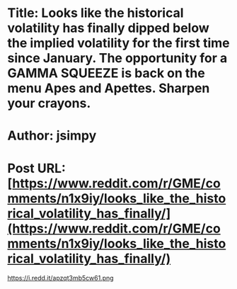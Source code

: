 # Title: Looks like the historical volatility has finally dipped below the implied volatility for the first time since January. The opportunity for a GAMMA SQUEEZE is back on the menu Apes and Apettes. Sharpen your crayons.
# Author: jsimpy
# Post URL: [https://www.reddit.com/r/GME/comments/n1x9iy/looks_like_the_historical_volatility_has_finally/](https://www.reddit.com/r/GME/comments/n1x9iy/looks_like_the_historical_volatility_has_finally/)


https://i.redd.it/apzqt3mb5cw61.png
